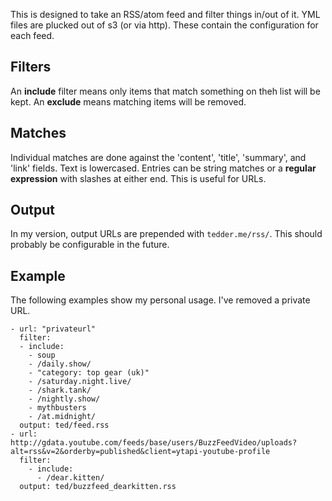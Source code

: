 This is designed to take an RSS/atom feed and filter things in/out of it. YML files are plucked out of s3 (or via http). These contain the configuration for each feed.

## Filters

An **include** filter means only items that match something on theh list will be kept. An **exclude** means matching items will be removed.

## Matches

Individual matches are done against the 'content', 'title', 'summary', and 'link' fields. Text is lowercased. Entries can be string matches or a **regular expression** with slashes at either end. This is useful for URLs.

## Output

In my version, output URLs are prepended with `tedder.me/rss/`. This should probably be configurable in the future.

## Example

The following examples show my personal usage. I've removed a private URL.

    - url: "privateurl"
      filter:
      - include:
        - soup
        - /daily.show/
        - "category: top gear (uk)"
        - /saturday.night.live/
        - /shark.tank/
        - /nightly.show/
        - mythbusters
        - /at.midnight/
      output: ted/feed.rss
    - url: http://gdata.youtube.com/feeds/base/users/BuzzFeedVideo/uploads?alt=rss&v=2&orderby=published&client=ytapi-youtube-profile
      filter:
        - include:
          - /dear.kitten/
      output: ted/buzzfeed_dearkitten.rss


